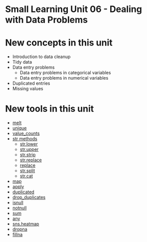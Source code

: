 # Small Learning Unit 06 - Dealing with Data Problems

# New concepts in this unit

- Introduction to data cleanup
- Tidy data
- Data entry problems
    - Data entry problems in categorical variables
    - Data entry problems in numerical variables
- Duplicated entries
- Missing values

# New tools in this unit

- [melt](https://pandas.pydata.org/pandas-docs/stable/reference/api/pandas.melt.html)
- [unique](https://pandas.pydata.org/pandas-docs/stable/reference/api/pandas.Series.unique.html)
- [value_counts](https://pandas.pydata.org/pandas-docs/stable/reference/api/pandas.Series.value_counts.html)
- [str methods](https://pandas.pydata.org/pandas-docs/stable/reference/api/pandas.Series.str.html)
    - [str.lower](https://pandas.pydata.org/pandas-docs/stable/reference/api/pandas.Series.str.lower.html)
    - [str.upper](https://pandas.pydata.org/pandas-docs/stable/reference/api/pandas.Series.str.upper.html)
    - [str.strip](https://pandas.pydata.org/pandas-docs/stable/reference/api/pandas.Series.str.strip.html)
    - [str.replace](https://pandas.pydata.org/pandas-docs/stable/reference/api/pandas.Series.str.replace.html)
    - [replace](https://pandas.pydata.org/pandas-docs/stable/reference/api/pandas.Series.replace.html)
    - [str.split](https://pandas.pydata.org/pandas-docs/stable/reference/api/pandas.Series.str.split.html)
    - [str.cat](https://pandas.pydata.org/pandas-docs/stable/reference/api/pandas.Series.str.cat.html)
- [map](https://pandas.pydata.org/docs/reference/api/pandas.Series.map.html)
- [apply](https://pandas.pydata.org/docs/reference/api/pandas.DataFrame.apply.html)
- [duplicated](https://pandas.pydata.org/pandas-docs/stable/reference/api/pandas.DataFrame.duplicated.html)
- [drop_duplicates](https://pandas.pydata.org/pandas-docs/stable/reference/api/pandas.DataFrame.drop_duplicates.html)
- [isnull](https://pandas.pydata.org/pandas-docs/stable/reference/api/pandas.isnull.html)
- [notnull](https://pandas.pydata.org/docs/reference/api/pandas.notnull.html)
- [sum](https://pandas.pydata.org/pandas-docs/stable/reference/api/pandas.Series.sum.html)
- [any](https://docs.python.org/3/library/functions.html#any)
- [sns.heatmap](https://seaborn.pydata.org/generated/seaborn.heatmap.html)
- [dropna](https://pandas.pydata.org/pandas-docs/stable/reference/api/pandas.DataFrame.dropna.html)
- [fillna](https://pandas.pydata.org/pandas-docs/stable/reference/api/pandas.DataFrame.fillna.html)


